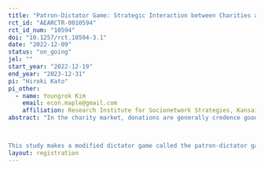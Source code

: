 ```yaml
---
title: "Patron-Dictator Game: Strategic Interaction between Charities and Donors"
rct_id: "AEARCTR-0010594"
rct_id_num: "10594"
doi: "10.1257/rct.10594-3.1"
date: "2022-12-09"
status: "on_going"
jel: ""
start_year: "2022-12-19"
end_year: "2023-12-31"
pi: "Hiroki Kato"
pi_other:
  - name: Youngrok Kim
    email: econ.maple@gmail.com
    affiliation: Research Institute for Socionetwork Strategies, Kansai University
abstract: "In the charity market, donations are generally credence goods. In other words, in the charity market, there is an information asymmetry in that it is difficult for donors to know in advance the extent to which their donations improve recipients' welfare (charitable organizations retain this information). Thus, the dictator game, widely used to measure altruistic preference in laboratory experiments, may not correspond to real-world donation behavior because the recipient's welfare is visible.

This study makes a modified dictator game called the patron-dictator game that incorporates the role of charitable organizations. We conduct two games: the patron-dictator game and a standard dictator game in a lab experiment. Through these experiments, we examine two research questions: (1) the extent to which donation behavior in the Patron-Dictator game, which is similar to the real donation market, differs from that in the standard dictator game; (2) how donation information asymmetries affect donation behavior."
layout: registration
---
```


